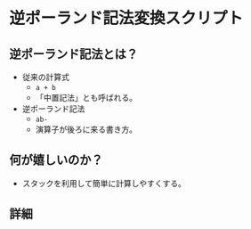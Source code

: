 # 逆ポーランド記法変換スクリプト

## 逆ポーランド記法とは？
- 従来の計算式
    - `a + b`
    - 「中置記法」とも呼ばれる。
- 逆ポーランド記法
    - `ab-`
    - 演算子が後ろに来る書き方。

## 何が嬉しいのか？
- スタックを利用して簡単に計算しやすくする。

## 詳細